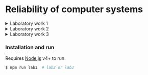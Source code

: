 # Reliability of computer systems

<details>
<summary>Laboratory work 1</summary>  

#### [Laboratory work 1](./lab1/). This link is for quick access to the lab folder


#### Result: 
```text
Середній наробіток до відмови Tср: 198.43  
γ-відсотковий наробіток на відмову Tγ при γ = 0.62: 8.618181818181784  
ймовірність безвідмовної роботи на час 275 годин: 0.25747016706443904  
інтенсивність відмов на час 648 годин: 0.007455268389662043
```
</details>


<details>
<summary>Laboratory work 2</summary>

#### Result:
```text
Результуюча ймовірніть безвідмовної роботи: 0.32183072746706026
```
</details>

<details>
<summary>Laboratory work 3</summary>

#### Result:
```text
Базова імовірність безвідмовної роботи = 0.32183072746706026
Базова імовірність відмови = 0.6781692725329398
Базовий середній наробіток на відмову = 2119.553091792585

Імовірність безвідмовної роботи системи з навантаженим загальним резервуванням = 0.6609153637335301
Імовірність відмови системи з навантаженим загальним резервуванням = 0.3390846362664699
Середній час роботи системи з навантаженим загальним резервуванням = 5802.532921447415

Виграш системи з навантаженим загальним резервуванням по імовірності безвідмовної роботи = 2.053611750920134
Виграш системи з навантаженим загальним резервуванням по імовірності відмови = 0.5
Виграш системи з навантаженим загальним резервуванням по середньому часу роботи = 2.737620937128778

Імовірність безвідмовної роботи системи з навантаженим розподіленим резервуванням = 0.8070121429460368
Імовірність відмови системи з навантаженим розподіленим резервуванням = 0.19298785705396315
Середній час роботи системи з навантаженим розподіленим резервуванням = 11207.156561810401

Виграш системи з навантаженим розподіленим резервуванням по імовірності безвідмовної роботи = 2.5075670968324038
Виграш системи з навантаженим розподіленим резервуванням по імовірності відмови = 0.28457180953238986
Виграш системи з навантаженим розподіленим резервуванням по середньому часу роботи = 5.28750924202238
```
</details>


### Installation and run

Requires [Node.js](https://nodejs.org/) v4+ to run.

```sh
$ npm run lab1  # lab2 or lab3
```
